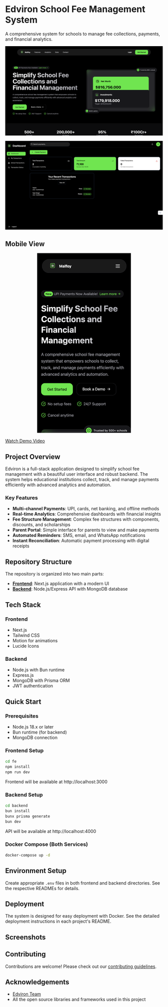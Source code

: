 # Edviron School Fee Management System

A comprehensive system for schools to manage fee collections, payments, and financial analytics.

<p align="center">
  <img src="docs/assets/Desktop_view.png" alt="Edviron Desktop View" width="600"/>
</p>


<p align="center">
  <img src="docs/assets/Dashboard.png" alt="Edviron Dashboard View" width="600"/>
</p>


## Mobile View

<p align="center">
  <img src="docs/assets/mobile_view.png" alt="Edviron Mobile View" width="300"/>
</p>


[Watch Demo Video](https://drive.google.com/file/d/1YIGTznCTZk4CVkcLRADq8sK1DrNag82w/view?usp=sharing)

## Project Overview

Edviron is a full-stack application designed to simplify school fee management with a beautiful user interface and robust backend. The system helps educational institutions collect, track, and manage payments efficiently with advanced analytics and automation.

### Key Features

- **Multi-channel Payments**: UPI, cards, net banking, and offline methods
- **Real-time Analytics**: Comprehensive dashboards with financial insights
- **Fee Structure Management**: Complex fee structures with components, discounts, and scholarships
- **Parent Portal**: Simple interface for parents to view and make payments
- **Automated Reminders**: SMS, email, and WhatsApp notifications
- **Instant Reconciliation**: Automatic payment processing with digital receipts

## Repository Structure

The repository is organized into two main parts:

- [**Frontend**](./fe/README.md): Next.js application with a modern UI
- [**Backend**](./backend/README.md): Node.js/Express API with MongoDB database

## Tech Stack

### Frontend
- Next.js
- Tailwind CSS
- Motion for animations
- Lucide Icons

### Backend
- Node.js with Bun runtime
- Express.js
- MongoDB with Prisma ORM
- JWT authentication

## Quick Start

### Prerequisites
- Node.js 18.x or later
- Bun runtime (for backend)
- MongoDB connection

### Frontend Setup
```bash
cd fe
npm install
npm run dev
```
Frontend will be available at http://localhost:3000

### Backend Setup
```bash
cd backend
bun install
bunx prisma generate
bun dev
```
API will be available at http://localhost:4000

### Docker Compose (Both Services)
```bash
docker-compose up -d
```

## Environment Setup

Create appropriate `.env` files in both frontend and backend directories. See the respective READMEs for details.

## Deployment

The system is designed for easy deployment with Docker. See the detailed deployment instructions in each project's README.

## Screenshots


## Contributing

Contributions are welcome! Please check out our [contributing guidelines](CONTRIBUTING.md).


## Acknowledgements

- [Edviron Team](https://edviron.itsyash.space)
- All the open source libraries and frameworks used in this project 
